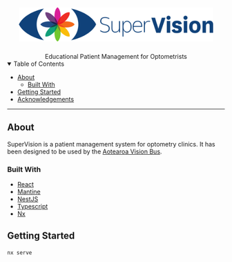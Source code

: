 <h1 align="center">
  <a href="https://github.com/University-of-Auckland-SOFTENG761/project-team-1">
    <img src="docs/images/logo.svg" alt="SuperVision" width="450">
  </a>
</h1>

<div align="center">
  Educational Patient Management for Optometrists
</div>

<details open="open">
<summary>Table of Contents</summary>

- [About](#about)
  - [Built With](#built-with)
- [Getting Started](#getting-started)
- [Acknowledgements](#acknowledgements)

</details>

---

## About

SuperVision is a patient management system for optometry clinics.
It has been designed to be used by the [Aotearoa Vision Bus](https://communityeyehealth.auckland.ac.nz/our-research/vision-bus-aotearoa/).

### Built With

- [React](reactjs.org/)
- [Mantine](https://mantine.dev)
- [NestJS](https://nestjs.com/)
- [Typescript](https://typescriptlang.org/)
- [Nx](https://nx.dev)

## Getting Started

`nx serve`
